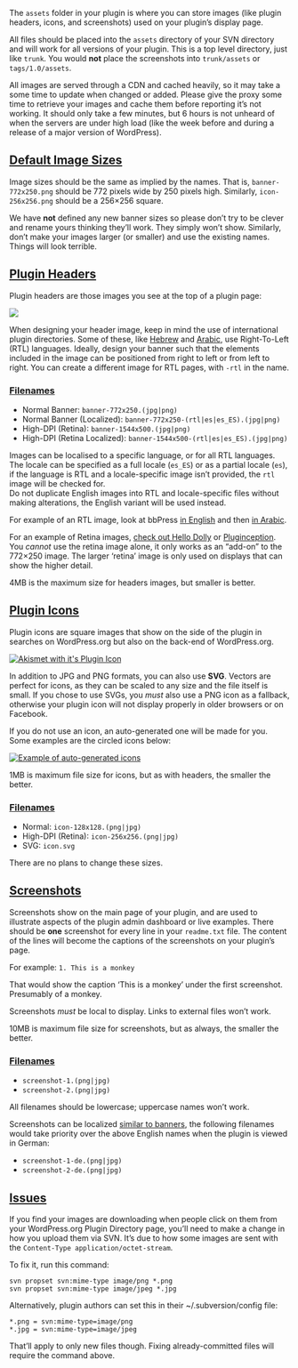 The `assets` folder in your plugin is where you can store images (like plugin headers, icons, and screenshots) used on your plugin’s display page.

All files should be placed into the `assets` directory of your SVN directory and will work for all versions of your plugin. This is a top level directory, just like `trunk`. You would **not** place the screenshots into `trunk/assets` or `tags/1.0/assets`.

All images are served through a CDN and cached heavily, so it may take a some time to update when changed or added. Please give the proxy some time to retrieve your images and cache them before reporting it’s not working. It should only take a few minutes, but 6 hours is not unheard of when the servers are under high load (like the week before and during a release of a major version of WordPress).

[Default Image Sizes](#default-image-sizes)
-------------------------------------------

Image sizes should be the same as implied by the names. That is, `banner-772x250.png` should be 772 pixels wide by 250 pixels high. Similarly, `icon-256x256.png` should be a 256×256 square.

We have **not** defined any new banner sizes so please don’t try to be clever and rename yours thinking they’ll work. They simply won’t show. Similarly, don’t make your images larger (or smaller) and use the existing names. Things will look terrible.

[Plugin Headers](#plugin-headers)
---------------------------------

Plugin headers are those images you see at the top of a plugin page:

[![](https://i0.wp.com/developer.wordpress.org/files/2015/05/Screenshot-2024-07-02-at-12.50.04%E2%80%AFPM.png?resize=1024%2C472&ssl=1)](https://i0.wp.com/developer.wordpress.org/files/2015/05/Screenshot-2024-07-02-at-12.50.04%E2%80%AFPM.png?ssl=1)

When designing your header image, keep in mind the use of international plugin directories. Some of these, like [Hebrew](https://he.wordpress.org/plugins/) and [Arabic](https://ar.wordpress.org/plugins/), use Right-To-Left (RTL) languages. Ideally, design your banner such that the elements included in the image can be positioned from right to left or from left to right. You can create a different image for RTL pages, with `-rtl` in the name.

### [Filenames](#banner-filenames)

* Normal Banner: `banner-772x250.(jpg|png)`
* Normal Banner (Localized): `banner-772x250-(rtl|es|es_ES).(jpg|png)`
* High-DPI (Retina): `banner-1544x500.(jpg|png)`
* High-DPI (Retina Localized): `banner-1544x500-(rtl|es|es_ES).(jpg|png)`

Images can be localised to a specific language, or for all RTL languages.  
The locale can be specified as a full locale (`es_ES`) or as a partial locale (`es`), if the language is RTL and a locale-specific image isn’t provided, the `rtl` image will be checked for.  
Do not duplicate English images into RTL and locale-specific files without making alterations, the English variant will be used instead.

For example of an RTL image, look at bbPress [in English](https://wordpress.org/plugins/bbpress/) and then [in Arabic](https://ar.wordpress.org/plugins/bbpress/).

For an example of Retina images, [check out Hello Dolly](https://wordpress.org/extend/plugins/hello-dolly/) or [Pluginception](https://wordpress.org/plugins/pluginception/). You _cannot_ use the retina image alone, it only works as an “add-on” to the 772×250 image. The larger ‘retina’ image is only used on displays that can show the higher detail.

4MB is the maximum size for headers images, but smaller is better.

[Plugin Icons](#plugin-icons)
-----------------------------

Plugin icons are square images that show on the side of the plugin in searches on WordPress.org but also on the back-end of WordPress.org.

[![Akismet with it's Plugin Icon](https://i0.wp.com/developer.wordpress.org/files/2015/05/akismet1.png?resize=651%2C235&ssl=1)](https://i0.wp.com/developer.wordpress.org/files/2015/05/akismet1.png?ssl=1)

In addition to JPG and PNG formats, you can also use **SVG**. Vectors are perfect for icons, as they can be scaled to any size and the file itself is small. If you chose to use SVGs, you _must_ also use a PNG icon as a fallback, otherwise your plugin icon will not display properly in older browsers or on Facebook.

If you do not use an icon, an auto-generated one will be made for you. Some examples are the circled icons below:

[![Example of auto-generated icons](https://i0.wp.com/developer.wordpress.org/files/2015/05/auto-generated-icons.jpg?resize=798%2C332&ssl=1)](https://i0.wp.com/developer.wordpress.org/files/2015/05/auto-generated-icons.jpg?ssl=1)

1MB is maximum file size for icons, but as with headers, the smaller the better.

### [Filenames](#filenames)

* Normal: `icon-128x128.(png|jpg)`
* High-DPI (Retina): `icon-256x256.(png|jpg)`
* SVG: `icon.svg`

There are no plans to change these sizes.

[Screenshots](#screenshots)
---------------------------

Screenshots show on the main page of your plugin, and are used to illustrate aspects of the plugin admin dashboard or live examples. There should be **one** screenshot for every line in your `readme.txt` file. The content of the lines will become the captions of the screenshots on your plugin’s page.

For example: `1. This is a monkey`

That would show the caption ‘This is a monkey’ under the first screenshot. Presumably of a monkey.

Screenshots _must_ be local to display. Links to external files won’t work.

10MB is maximum file size for screenshots, but as always, the smaller the better.

### [Filenames](#filenames-2)

* `screenshot-1.(png|jpg)`
* `screenshot-2.(png|jpg)`

All filenames should be lowercase; uppercase names won’t work.

Screenshots can be localized [similar to banners](#banner-filenames), the following filenames would take priority over the above English names when the plugin is viewed in German:

* `screenshot-1-de.(png|jpg)`
* `screenshot-2-de.(png|jpg)`

[Issues](#issues)
-----------------

If you find your images are downloading when people click on them from your WordPress.org Plugin Directory page, you’ll need to make a change in how you upload them via SVN. It’s due to how some images are sent with the `Content-Type application/octet-stream`.

To fix it, run this command:

    svn propset svn:mime-type image/png *.png
    svn propset svn:mime-type image/jpeg *.jpg

Alternatively, plugin authors can set this in their ~/.subversion/config file:

    *.png = svn:mime-type=image/png
    *.jpg = svn:mime-type=image/jpeg

That’ll apply to only new files though. Fixing already-committed files will require the command above.

